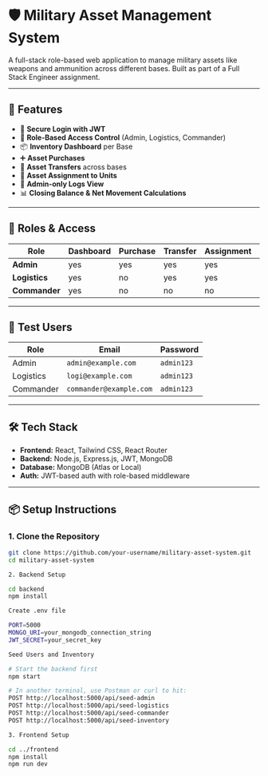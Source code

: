 # 🛡️ Military Asset Management System

A full-stack role-based web application to manage military assets like weapons and ammunition across different bases. Built as part of a Full Stack Engineer assignment.

---

## 🚀 Features

- 🔐 **Secure Login with JWT**
- 👥 **Role-Based Access Control** (Admin, Logistics, Commander)
- 📦 **Inventory Dashboard** per Base
- ➕ **Asset Purchases**
- 🔁 **Asset Transfers** across bases
- 🎯 **Asset Assignment to Units**
- 📝 **Admin-only Logs View**
- 📊 **Closing Balance & Net Movement Calculations**

---

## 👤 Roles & Access

| Role       | Dashboard | Purchase | Transfer | Assignment | Logs  |
|------------|-----------|----------|----------|------------|-------|
| **Admin**     | yes        | yes       | yes        | yes         |yes     |
| **Logistics** | yes        | no        | yes        | yes         | no     |
| **Commander** | yes         | no        | no        | no          | no     |

---

## 🧪 Test Users

| Role       | Email                  | Password   |
|------------|------------------------|------------|
| Admin      | `admin@example.com`    | `admin123` |
| Logistics  | `logi@example.com`     | `admin123` |
| Commander  | `commander@example.com`| `admin123` |

---

## 🛠️ Tech Stack

- **Frontend:** React, Tailwind CSS, React Router
- **Backend:** Node.js, Express.js, JWT, MongoDB
- **Database:** MongoDB (Atlas or Local)
- **Auth:** JWT-based auth with role-based middleware

---

## 📦 Setup Instructions

### 1. Clone the Repository

```bash
git clone https://github.com/your-username/military-asset-system.git
cd military-asset-system

2. Backend Setup

cd backend
npm install

Create .env file

PORT=5000
MONGO_URI=your_mongodb_connection_string
JWT_SECRET=your_secret_key

Seed Users and Inventory

# Start the backend first
npm start

# In another terminal, use Postman or curl to hit:
POST http://localhost:5000/api/seed-admin
POST http://localhost:5000/api/seed-logistics
POST http://localhost:5000/api/seed-commander
POST http://localhost:5000/api/seed-inventory

3. Frontend Setup

cd ../frontend
npm install
npm run dev